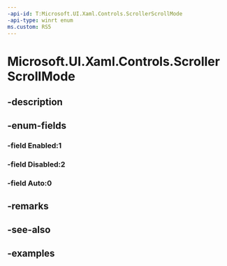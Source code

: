 ```yaml
---
-api-id: T:Microsoft.UI.Xaml.Controls.ScrollerScrollMode
-api-type: winrt enum
ms.custom: RS5
---
```


<!-- Enumeration syntax.
public enum ScrollerScrollMode : int 
-->

# Microsoft.UI.Xaml.Controls.ScrollerScrollMode

## -description

## -enum-fields
### -field Enabled:1

### -field Disabled:2

### -field Auto:0

## -remarks

## -see-also

## -examples

